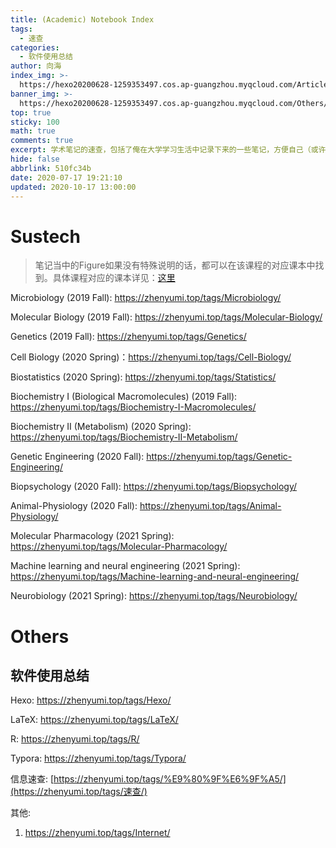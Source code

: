 ```yaml
---
title: (Academic) Notebook Index
tags:
  - 速查
categories:
  - 软件使用总结
author: 向海
index_img: >-
  https://hexo20200628-1259353497.cos.ap-guangzhou.myqcloud.com/Articles/Typora%E4%BD%BF%E7%94%A8/Academic_Notebook_Index.jpg
banner_img: >-
  https://hexo20200628-1259353497.cos.ap-guangzhou.myqcloud.com/Others/Fluid/post/post2.jpg
top: true
sticky: 100
math: true
comments: true
excerpt: 学术笔记的速查，包括了俺在大学学习生活中记录下来的一些笔记，方便自己（或许还有他人吧）在特殊状态下查阅。
hide: false
abbrlink: 510fc34b
date: 2020-07-17 19:21:10
updated: 2020-10-17 13:00:00
---
```


# Sustech

> 笔记当中的Figure如果没有特殊说明的话，都可以在该课程的对应课本中找到。具体课程对应的课本详见：[这里](https://zhenyumi.top/about/#%E5%85%B3%E4%BA%8E-post-%E4%B8%AD%E7%9A%84%E7%AC%94%E8%AE%B0)

Microbiology (2019 Fall): https://zhenyumi.top/tags/Microbiology/

Molecular Biology (2019 Fall): https://zhenyumi.top/tags/Molecular-Biology/

Genetics (2019 Fall): https://zhenyumi.top/tags/Genetics/

Cell Biology (2020 Spring)：https://zhenyumi.top/tags/Cell-Biology/

Biostatistics (2020 Spring): https://zhenyumi.top/tags/Statistics/

Biochemistry I (Biological Macromolecules) (2019 Fall): https://zhenyumi.top/tags/Biochemistry-I-Macromolecules/

Biochemistry II (Metabolism) (2020 Spring): https://zhenyumi.top/tags/Biochemistry-II-Metabolism/

Genetic Engineering (2020 Fall): https://zhenyumi.top/tags/Genetic-Engineering/

Biopsychology (2020 Fall): https://zhenyumi.top/tags/Biopsychology/

Animal-Physiology (2020 Fall): https://zhenyumi.top/tags/Animal-Physiology/

Molecular Pharmacology (2021 Spring): https://zhenyumi.top/tags/Molecular-Pharmacology/

Machine learning and neural engineering (2021 Spring): https://zhenyumi.top/tags/Machine-learning-and-neural-engineering/

Neurobiology (2021 Spring): https://zhenyumi.top/tags/Neurobiology/

# Others

## 软件使用总结

Hexo: https://zhenyumi.top/tags/Hexo/

LaTeX: https://zhenyumi.top/tags/LaTeX/

R: https://zhenyumi.top/tags/R/

Typora: https://zhenyumi.top/tags/Typora/

信息速查: [https://zhenyumi.top/tags/%E9%80%9F%E6%9F%A5/](https://zhenyumi.top/tags/速查/)

其他: 

1. https://zhenyumi.top/tags/Internet/

